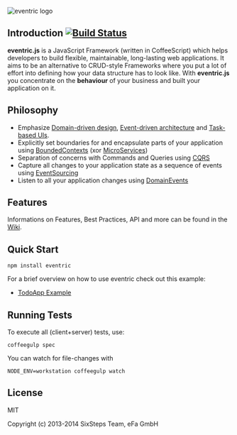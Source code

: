 ![eventric logo](https://raw.githubusercontent.com/wiki/efacilitation/eventric/eventric_logo.png)

## Introduction [![Build Status](https://travis-ci.org/efacilitation/eventric.svg?branch=master)](https://travis-ci.org/efacilitation/eventric)

**eventric.js** is a JavaScript Framework (written in CoffeeScript) which helps developers to build flexible, maintainable, long-lasting web applications. It aims to be an alternative to CRUD-style Frameworks where you put a lot of effort into defining how your data structure has to look like. With **eventric.js** you concentrate on the **behaviour** of your business and built your application on it.


## Philosophy

* Emphasize [Domain-driven design](https://en.wikipedia.org/wiki/Domain-driven_design), [Event-driven architecture](https://www.goodreads.com/book/show/12369902-event-centric) and [Task-based UIs](http://cqrs.wordpress.com/documents/task-based-ui).
* Explicitly set boundaries for and encapsulate parts of your application using [BoundedContexts]() (xor [MicroServices](http://martinfowler.com/articles/microservices.html))
* Separation of concerns with Commands and Queries using [CQRS](http://msdn.microsoft.com/en-us/library/jj554200.aspx)
* Capture all changes to your application state as a sequence of events using [EventSourcing](http://martinfowler.com/eaaDev/EventSourcing.html)
* Listen to all your application changes using [DomainEvents](http://www.udidahan.com/2009/06/14/domain-events-salvation/)

## Features

Informations on Features, Best Practices, API and more can be found in the [Wiki](https://github.com/efacilitation/eventric/wiki).


## Quick Start

```shell
npm install eventric
```

For a brief overview on how to use eventric check out this example:

* [TodoApp Example](https://github.com/efacilitation/eventric/wiki/ExampleTodo)


## Running Tests

To execute all (client+server) tests, use:

```shell
coffeegulp spec
```

You can watch for file-changes with

```shell
NODE_ENV=workstation coffeegulp watch
```


## License

MIT

Copyright (c) 2013-2014 SixSteps Team, eFa GmbH
